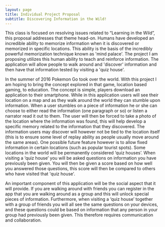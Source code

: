 ```yaml
---
layout: page
title: Individual Project Proposal
subtitle: Discovering Information in the Wild!
---
```


This class is focused on resolving issues related to “Learning in the Wild”, this proposal addresses that theme head-on. Humans have developed an incredible ability to memorize information when it is discovered or memorized in specific locations. This ability is the basis of the incredibly powerful memorization technique known as 'mind palace'. The project I am proposing utilizes this human ability to teach and reinforce information. The application will allow people to walk around and 'discover' information and then have that information tested by visiting a 'quiz house'.

In the summer of 2016 Pokemon Go took over the world. With this project I am hoping to bring the concept explored in that game, location based gaming, to education. The concept is simple, players download an application to their smartphone. While in this application users will see their location on a map and as they walk around the world they can stumble upon information. When a user stumbles on a piece of information he or she can choose to either read the information (one paragraph or so) or listen a narrator read it out to them. The user will then be forced to take a photo of the location where the information was found, this will help develop a specific memory related to the information that they discovered. The information users may discover will however not be tied to the location itself (this is to ensure some level of replay ability as people usually move around the same areas). One possible future feature however is to allow fixed information in certain locations (such as popular tourist spots). Some locations in the world will be permanently considered ‘quiz houses’. When visiting a ‘quiz house’ you will be asked questions on information you have previously been given. You will then be given a score based on how well you answered those questions, this score will then be compared to others who have visited that 'quiz house'. 

An important component of this application will be the social aspect that it will provide. If you are walking around with friends you can register in the app that you are walking around as a group and this will unlock special pieces of information. Furthermore, when visiting a ‘quiz house’ together with a group of friends you will all see the same questions on your devices, and these questions could be based on information that any person in your group had previously been given. This therefore requires communication and collaboration. 



